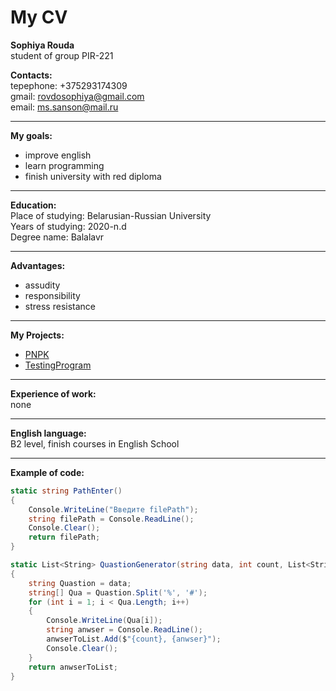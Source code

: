 # My CV

**Sophiya Rouda**  
student of group PIR-221

**Contacts:**  
tepephone: +375293174309  
gmail: [rovdosophiya@gmail.com](mailto:rovdosophiya@gmail.com)  
email: [ms.sanson@mail.ru](https://e.mail.ru/inbox/?app_id_mytracker=58519&authid=lslfgkgt.0gs&back=1%2C1&dwhsplit=s10273.b1ss12743s&from=login%2Cnavi%2Cnavi&x-login-auth=1&afterReload=1)

---

**My goals:**

- improve english
- learn programming
- finish university with red diploma

---

**Education:**  
 Place of studying: Belarusian-Russian University  
 Years of studying: 2020-n.d  
 Degree name: Balalavr

---

**Advantages:**

- assudity
- responsibility
- stress resistance

---

**My Projects:**

- [PNPK](https://github.com/RovdoSophiya/Lab_rab8_PNPK)
- [TestingProgram](https://github.com/RovdoSophiya/TestingProgram)

---

**Experience of work:**  
none

---

**English language:**  
B2 level, finish courses in English School

---

**Example of code:**

```csharp
static string PathEnter()
{
    Console.WriteLine("Введите filePath");
    string filePath = Console.ReadLine();
    Console.Clear();
    return filePath;
}

static List<String> QuastionGenerator(string data, int count, List<String> anwserToList)
{
    string Quastion = data;
    string[] Qua = Quastion.Split('%', '#');
    for (int i = 1; i < Qua.Length; i++)
    {
        Console.WriteLine(Qua[i]);
        string anwser = Console.ReadLine();
        anwserToList.Add($"{count}, {anwser}");
        Console.Clear();
    }
    return anwserToList;
}
```

